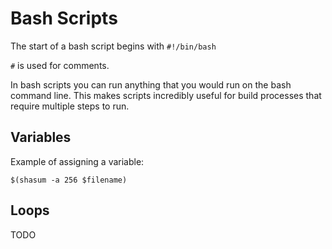 # Bash Scripts

The start of a bash script begins with `#!/bin/bash`

`#` is used for comments.

In bash scripts you can run anything that you would run on the bash command line. This makes scripts incredibly useful for build processes that require multiple steps to run.

## Variables

Example of assigning a variable:

`$(shasum -a 256 $filename)`

## Loops

TODO
